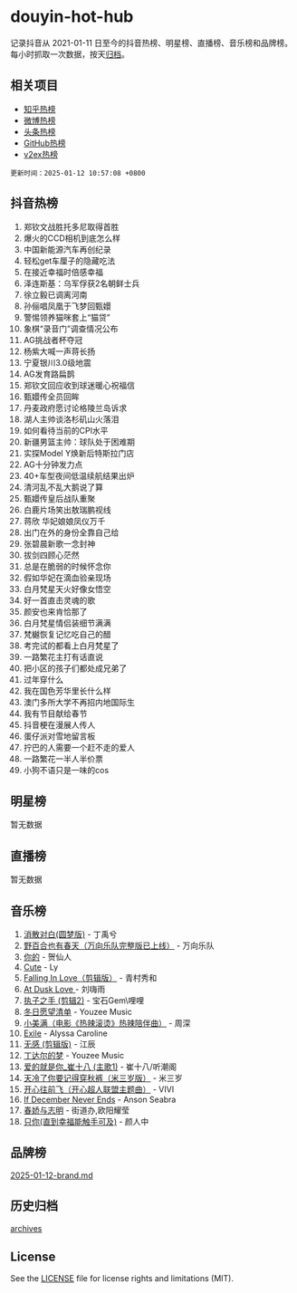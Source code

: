 # douyin-hot-hub

记录抖音从 2021-01-11 日至今的抖音热榜、明星榜、直播榜、音乐榜和品牌榜。每小时抓取一次数据，按天[归档](archives)。

## 相关项目

- [知乎热榜](https://github.com/lonnyzhang423/zhihu-hot-hub)
- [微博热榜](https://github.com/lonnyzhang423/weibo-hot-hub)
- [头条热榜](https://github.com/lonnyzhang423/toutiao-hot-hub)
- [GitHub热榜](https://github.com/lonnyzhang423/github-hot-hub)
- [v2ex热榜](https://github.com/lonnyzhang423/v2ex-hot-hub)


`更新时间：2025-01-12 10:57:08 +0800`

## 抖音热榜

1. 郑钦文战胜托多尼取得首胜
1. 爆火的CCD相机到底怎么样
1. 中国新能源汽车再创纪录
1. 轻松get车厘子的隐藏吃法
1. 在接近幸福时倍感幸福
1. 泽连斯基：乌军俘获2名朝鲜士兵
1. 徐立毅已调离河南
1. 孙俪唱凤凰于飞梦回甄嬛
1. 警惕领养猫咪套上“猫贷”
1. 象棋“录音门”调查情况公布
1. AG挑战者杯夺冠
1. 杨紫大喊一声蒋长扬
1. 宁夏银川3.0级地震
1. AG发育路扁鹊
1. 郑钦文回应收到球迷暖心祝福信
1. 甄嬛传全员回眸
1. 丹麦政府愿讨论格陵兰岛诉求
1. 湖人主帅谈洛杉矶山火落泪
1. 如何看待当前的CPI水平
1. 新疆男篮主帅：球队处于困难期
1. 实探Model Y焕新后特斯拉门店
1. AG十分钟发力点
1. 40+车型夜间低温续航结果出炉
1. 清河乱不乱大鹅说了算
1. 甄嬛传皇后战队重聚
1. 白鹿片场笑出敖瑞鹏视线
1. 蒋欣 华妃娘娘凤仪万千
1. 出门在外的身份全靠自己给
1. 张碧晨新歌一念封神
1. 拔剑四顾心茫然
1. 总是在脆弱的时候怀念你
1. 假如华妃在滴血验亲现场
1. 白月梵星天火好像女悟空
1. 好一首直击灵魂的歌
1. 颜安也来肯恰那了
1. 白月梵星情侣装细节满满
1. 梵樾恢复记忆吃自己的醋
1. 考完试的都看上白月梵星了
1. 一路繁花主打有话直说
1. 把小区的孩子们都处成兄弟了
1. 过年穿什么
1. 我在国色芳华里长什么样
1. 澳门多所大学不再招内地国际生
1. 我有节目献给春节
1. 抖音梗在漫展人传人
1. 蛋仔派对雪地留言板
1. 拧巴的人需要一个赶不走的爱人
1. 一路繁花一半人半价票
1. 小狗不语只是一味的cos

## 明星榜

暂无数据

## 直播榜

暂无数据

## 音乐榜

1. [消散对白(圆梦版)](https://sf5-hl-cdn-tos.douyinstatic.com/obj/tos-cn-ve-2774/og4jB5I5IizzoZVAAAzWgBMAsMDWoArfwBOiFs) - 丁禹兮
1. [野百合也有春天（万向乐队完整版已上线）](https://sf5-hl-cdn-tos.douyinstatic.com/obj/tos-cn-ve-2774/oMnUxhRAMiAGBqDtIPBQ7ACYQZFlJCftcgeDJE) - 万向乐队
1. [你的](https://sf3-cdn-tos.douyinstatic.com/obj/tos-cn-ve-2774/oYuIeKf42jB7sEV6B2upMdpYAgfrQWj0FeRegh) - 贺仙人
1. [Cute](https://sf6-cdn-tos.douyinstatic.com/obj/tos-cn-ve-2774/o4IbIzHWKAAB4wsS5qMBRiiAlEBGTpQRNfFvuo) - Ly
1. [Falling In Love（剪辑版）](https://sf5-hl-cdn-tos.douyinstatic.com/obj/tos-cn-ve-2774/o8ajpA8zzgBPahbBIO8AcKGBLJezFCRd1wfP9f) - 青村秀和
1. [ At Dusk  Love ](https://sf5-hl-cdn-tos.douyinstatic.com/obj/tos-cn-ve-2774/o8CrpCf5CaYgI4ZrtQgMQAFEfuGqNnRSDQAPBc) - 刘嗨雨
1. [执子之手 (剪辑2)](https://sf5-hl-cdn-tos.douyinstatic.com/obj/tos-cn-ve-2774/oUoZLQjCc31XzqsBnBQUNgeKtYPBcgbFDwtfcu) - 宝石Gem\哩哩
1. [冬日愿望清单](https://sf5-hl-cdn-tos.douyinstatic.com/obj/tos-cn-ve-2774/oIIgUOeamCFCVAzxN6MFRLIBlLGpUqQxeeHrLE) - Youzee Music
1. [小美满（电影《热辣滚烫》热辣陪伴曲）](https://sf5-hl-cdn-tos.douyinstatic.com/obj/tos-cn-ve-2774/o0GAn2lSgfZIDUgtevCGDQYnFg4CwnrBaxbTZL) - 周深
1. [Exile](https://sf5-hl-cdn-tos.douyinstatic.com/obj/tos-cn-ve-2774/oYj4gAQTknKE3WW0Je8KGmQ7z1cA4FefwtbufD) - Alyssa Caroline
1. [无感 (剪辑版)](https://sf5-hl-cdn-tos.douyinstatic.com/obj/tos-cn-ve-2774/o0eIsUzJBDlQaQFC5OFlgbMEZC1TFYBftOBn6p) - 江辰
1. [丁达尔的梦](https://sf5-hl-cdn-tos.douyinstatic.com/obj/tos-cn-ve-2774/oMU3WirUZBVQkAC9ccG5P2IQirziZM2RTInUY) - Youzee Music
1. [爱的就是你_崔十八 (主歌1)](https://sf5-hl-cdn-tos.douyinstatic.com/obj/tos-cn-ve-2774/oI5BO5DhFZ6UTcNCnZaOCBLtZ7WIMQGfgnXf5E) - 崔十八/听潮阁
1. [天冷了你要记得穿秋裤（米三岁版）](https://sf5-hl-cdn-tos.douyinstatic.com/obj/tos-cn-ve-2774/oQlIwVIDWiZ6BQilAorS7MA0AgCkQDvcZAdm1) - 米三岁
1. [开心往前飞（开心超人联盟主题曲）](https://sf5-hl-cdn-tos.douyinstatic.com/obj/tos-cn-ve-2774/9d8fb7c82cf1421fb93a9fe925275e0a) - VIVI
1. [If December Never Ends](https://sf5-hl-cdn-tos.douyinstatic.com/obj/tos-cn-ve-2774/oY1IQMoTgCFIBg8RZifyqlBBt1UFgitTYmxeOS) - Anson Seabra
1. [春娇与志明](https://sf5-hl-cdn-tos.douyinstatic.com/obj/tos-cn-ve-2774/e530d8fceb7044b39707d7f9ff54add1) - 街道办,欧阳耀莹
1. [只你(直到幸福能触手可及)](https://sf5-hl-cdn-tos.douyinstatic.com/obj/tos-cn-ve-2774/o0lBkRDzFTeaVSUz3ZZSCBVtZ5DIMQGfgmEAuE) - 颜人中

## 品牌榜

[2025-01-12-brand.md](archives/2025-01-12-brand.md)

## 历史归档

[archives](archives)

## License

See the [LICENSE](LICENSE) file for license rights and limitations (MIT).
